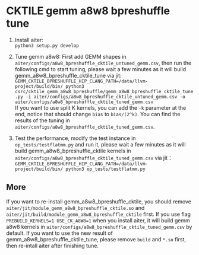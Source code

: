 # CKTILE gemm a8w8 bpreshuffle tune

1. Install aiter:  
`python3 setup.py develop`

2. Tune gemm a8w8: 
 First add GEMM shapes in `aiter/configs/a8w8_bpreshuffle_cktile_untuned_gemm.csv`, then run the following cmd to start tuning, please wait a few minutes as it will build gemm_a8w8_bpreshuffle_cktile_tune via jit:  
`GEMM_CKTILE_BPRESHUFFLE_HIP_CLANG_PATH=/data/llvm-project/build/bin/ python3 csrc/cktile_gemm_a8w8_bpreshuffle/gemm_a8w8_bpreshuffle_cktile_tune.py -i aiter/configs/a8w8_bpreshuffle_cktile_untuned_gemm.csv -o aiter/configs/a8w8_bpreshuffle_cktile_tuned_gemm.csv`  
If you want to use split K kernels, you can add the `-k` parameter at the end, notice that should change `bias` to `bias/(2^k)`.
You can find the results of the tuning in `aiter/configs/a8w8_bpreshuffle_cktile_tuned_gemm.csv`.

3. Test the performance, modify the test instance in `op_tests/testflatmm.py` and run it, please wait a few minutes as it will build gemm_a8w8_bpreshuffle_cktile kernels in `aiter/configs/a8w8_bpreshuffle_cktile_tuned_gemm.csv` via jit：  
`GEMM_CKTILE_BPRESHUFFLE_HIP_CLANG_PATH=/data/llvm-project/build/bin/ python3 op_tests/testflatmm.py`


## More
If you want to re-install gemm_a8w8_bpreshuffle_cktile, you should remove `aiter/jit/module_gemm_a8w8_bpreshuffle_cktile.so` and `aiter/jit/build/module_gemm_a8w8_bpreshuffle_cktile` first.
If you use flag `PREBUILD_KERNELS=1 USE_CK_A8W8=1` when you install aiter, it will build gemm a8w8 kernels in `aiter/configs/a8w8_bpreshuffle_cktile_tuned_gemm.csv` by default. If you want to use the new result of gemm_a8w8_bpreshuffle_cktile_tune, please remove `build` and `*.so` first, then re-intall aiter after finishing tune.

